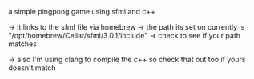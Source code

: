 a simple pingpong game using sfml and c++

-> it links to the sfml file via homebrew
-> the path its set on currently is "/opt/homebrew/Cellar/sfml/3.0.1/include"
-> check to see if your path matches

-> also I'm using clang to compile the c++ so check that out too if yours doesn't match

